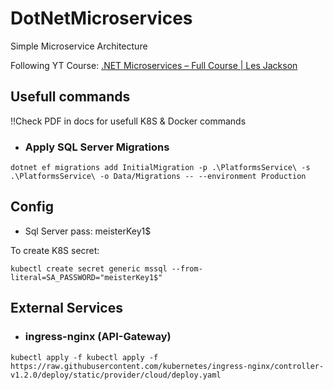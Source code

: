 # DotNetMicroservices

Simple Microservice Architecture

Following YT Course: [.NET Microservices – Full Course | Les Jackson](https://www.youtube.com/watch?v=DgVjEo3OGBI&t=3874s&ab_channel=LesJackson)

## Usefull commands

!!Check PDF in docs for usefull K8S & Docker commands

- ### Apply SQL Server Migrations

```
dotnet ef migrations add InitialMigration -p .\PlatformsService\ -s .\PlatformsService\ -o Data/Migrations -- --environment Production
```

## Config

- Sql Server pass: meisterKey1$

To create K8S secret:

```
kubectl create secret generic mssql --from-literal=SA_PASSWORD="meisterKey1$"
```

## External Services

- ### ingress-nginx (API-Gateway)

```
kubectl apply -f kubectl apply -f https://raw.githubusercontent.com/kubernetes/ingress-nginx/controller-v1.2.0/deploy/static/provider/cloud/deploy.yaml
```
